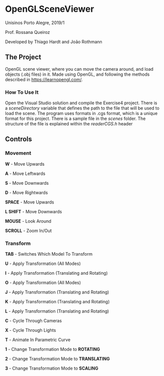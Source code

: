 # OpenGLSceneViewer

Unisinos Porto Alegre, 2019/1

Prof. Rossana Queiroz

Developed by Thiago Hardt and João Rothmann

## The Project
OpenGL scene viewer, where you can move the camera around, and load objects (.obj files) in it.
Made using OpenGL, and following the methods described in https://learnopengl.com/. 

### How To Use It
Open the Visual Studio solution and compile the Exercise4 project. There is a *sceneDirectory* variable that defines the path to the file that will be used to load the scene. The program uses formats in .cgs format, which is a unique format for this project. There is a sample file in the *scenes* folder. The structure of the file is explained within the *readerCGS.h* header

## Controls

### Movement
**W** - Move Upwards

**A** - Move Leftwards

**S** - Move Downwards

**D** - Move Rightwards

**SPACE** - Move Upwards

**L SHIFT** - Move Downwards

**MOUSE** - Look Around

**SCROLL** - Zoom In/Out

### Transform
**TAB** - Switches Which Model To Transform

**U** - Apply Transformation (All Modes)

**I** - Apply Transformation (Translating and Rotating)

**O** - Apply Transformation (All Modes)

**J** - Apply Transformation (Translating and Rotating)

**K** - Apply Transformation (Translating and Rotating)

**L** - Apply Transformation (Translating and Rotating)

**C** - Cycle Through Cameras

**X** - Cycle Through Lights

**T** - Animate In Parametric Curve

**1** - Change Transformation Mode to **ROTATING**

**2** - Change Transformation Mode to **TRANSLATING**

**3** - Change Transformation Mode to **SCALING**
